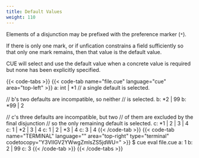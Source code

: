 ```yaml
---
title: Default Values
weight: 110
---
```


Elements of a disjunction may be prefixed with the preference marker (`*`).

If there is only one mark,
or if unfication constrains a field sufficiently so that only one mark remains,
then that value is the default value.

CUE will select and use the default value when a concrete value is required
but none has been explicitly specified.

{{< code-tabs >}}
{{< code-tab name="file.cue" language="cue" area="top-left" >}}
a: int | *1 // a single default is selected.

// b's two defaults are incompatible, so neither
// is selected.
b: *2 | 99
b: *99 | 2

// c's three defaults are incompatible, but two
// of them are excluded by the final disjunction
// so the only remaining default is selected.
c: *1 | 2 | 3 | 4
c: 1 | *2 | 3 | 4
c: 1 | 2 | *3 | 4
c: 3 | 4
{{< /code-tab >}}
{{< code-tab name="TERMINAL" language="" area="top-right" type="terminal" codetocopy="Y3VlIGV2YWwgZmlsZS5jdWU=" >}}
$ cue eval file.cue
a: 1
b: 2 | 99
c: 3
{{< /code-tab >}}
{{< /code-tabs >}}
